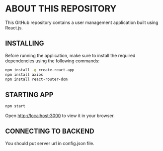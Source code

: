 # ABOUT THIS REPOSITORY

This GitHub repository contains a user management application built using React.js. 
## INSTALLING

Before running the application, make sure to install the required dependencies using the following commands:
```bash
npm install -g create-react-app
npm install axios
npm install react-router-dom
```

## STARTING APP
```bash
npm start
```
Open [http://localhost:3000](http://localhost:3000) to view it in your browser.

## CONNECTING TO BACKEND
You should put server url in config.json file.
